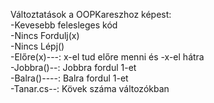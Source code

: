 Változtatások a OOPKareszhoz képest:  
-Kevesebb felesleges kód  
-Nincs Fordulj(x)  
-Nincs Lépj()  
-Előre(x)---: x-el tud előre menni és -x-el hátra  
-Jobbra()--: Jobbra fordul 1-et  
-Balra()----: Balra fordul 1-et  
-Tanar.cs--: Kövek száma változókban  
